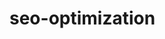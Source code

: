 # seo-optimization
<!--
This project includes edits made to the HTML, and CSS codes that have been revised with VSCode. 
An example of changes that were made were semantic elements, tags, removing unnecessary items, and adding claryfying text. 
Class and ID's were also changed to better fit the HTML and CSS codes. 

LINK: file:///Users/hilaryvalencia-walsh/code/console-demo/seo-optimization/index.html




A few examples of change that have been completed:
<div class="header"></div> to <header></header>
<div class="footer"></div> to <footer></footer>
<h1>Hori<span class="seo">seo</span>n</h1> to <title>Horiseon</title>
<div id="social-media-marketing" class="social-media-marketing">,  <div id="online-reputation-management" class="online-reputation-management">,<div class="search-engine-optimization"> to a single class to clean up HTML and CSS: <div class="descriptions">
<div class="hero"></div> to <div class="main-ad-picture"></div>
<div class="content"> to <div class="left-side-padding">
-->
 
